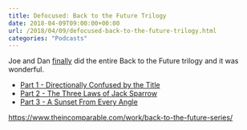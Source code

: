 ```yaml
---
title: Defocused: Back to the Future Trilogy
date: 2018-04-09T09:00:00+00:00
url: /2018/04/09/defocused-back-to-the-future-trilogy.html
categories: "Podcasts"
---
```


Joe and Dan [finally](https://twitter.com/rmlewisuk/status/550789845065682944) did the entire Back to the Future trilogy and it was wonderful.

- [Part 1 - Directionally Confused by the Title](https://www.theincomparable.com/defocused/186/)
- [Part 2 - The Three Laws of Jack Sparrow](https://www.theincomparable.com/defocused/187/)
- [Part 3 - A Sunset From Every Angle](https://www.theincomparable.com/defocused/188/)

https://www.theincomparable.com/work/back-to-the-future-series/
